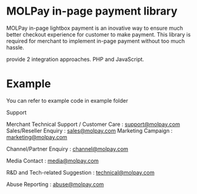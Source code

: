 # MOLPay in-page payment library

MOLPay in-page lightbox payment is an inovative way to ensure much better checkout experience for customer to make payment.
This library is required for merchant to implement in-page payment without too much hassle.

 provide 2 integration approaches. PHP and JavaScript.
 
 # Example

You can refer to example code in example folder

Support

Merchant Technical Support / Customer Care : support@molpay.com 
Sales/Reseller Enquiry : sales@molpay.com 
Marketing Campaign : marketing@molpay.com 

Channel/Partner Enquiry : channel@molpay.com 

Media Contact : media@molpay.com 

R&D and Tech-related Suggestion : technical@molpay.com 

Abuse Reporting : abuse@molpay.com
